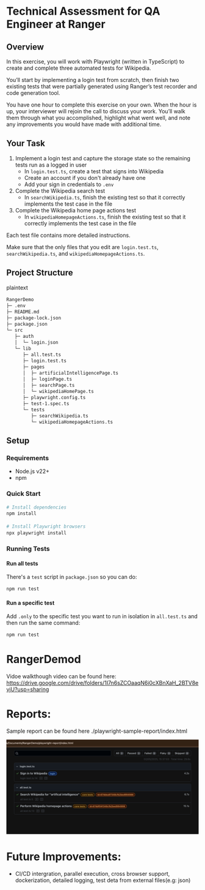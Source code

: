 # Technical Assessment for QA Engineer at Ranger

## Overview

In this exercise, you will work with Playwright (written in TypeScript) to create and complete three automated tests for Wikipedia.

You’ll start by implementing a login test from scratch, then finish two existing tests that were partially generated using Ranger’s test recorder and code generation tool.

You have one hour to complete this exercise on your own. When the hour is up, your interviewer will rejoin the call to discuss your work. You’ll walk them through what you accomplished, highlight what went well, and note any improvements you would have made with additional time.

## Your Task

1. Implement a login test and capture the storage state so the remaining tests run as a logged in user
    - In `login.test.ts`, create a test that signs into Wikipedia
    - Create an account if you don't already have one
    - Add your sign in credentials to `.env`
2. Complete the Wikipedia search test
    - In `searchWikipedia.ts`, finish the existing test so that it correctly implements the test case in the file
3. Complete the Wikipedia home page actions test
    - In `wikipediaHomepageActions.ts`, finish the existing test so that it correctly implements the test case in the file

Each test file contains more detailed instructions.

Make sure that the only files that you edit are `login.test.ts`, `searchWikipedia.ts`, and `wikipediaHomepageActions.ts`.

## Project Structure
 plaintext
```
RangerDemo
├─ .env
├─ README.md
├─ package-lock.json
├─ package.json
└─ src
   ├─ auth
   │  └─ login.json
   └─ lib
      ├─ all.test.ts
      ├─ login.test.ts
      ├─ pages
      │  ├─ artificialIntelligencePage.ts
      │  ├─ loginPage.ts
      │  ├─ searchPage.ts
      │  └─ wikipediaHomePage.ts
      ├─ playwright.config.ts
      ├─ test-1.spec.ts
      └─ tests
         ├─ searchWikipedia.ts
         └─ wikipediaHomepageActions.ts
```

## Setup

### Requirements

-   Node.js v22+
-   npm

### Quick Start

```bash
# Install dependencies
npm install

# Install Playwright browsers
npx playwright install
```

### Running Tests

#### Run all tests

There's a `test` script in `package.json` so you can do:

```bash
npm run test
```

#### Run a specific test

Add `.only` to the specific test you want to run in isolation in `all.test.ts` and then run the same command:

```bash
npm run test
```

# RangerDemod
Vidoe walkthough video can be found here: https://drive.google.com/drive/folders/1I7n6sZCOaaqN6i0cXBnXaH_2BTV8evjU?usp=sharing

# Reports:
Sample report can be found here ./playwright-sample-report/index.html

 ![](/playwright-sample-report/sample-report.png)


# Future Improvements:
- CI/CD intergration, parallel execution, cross browser support, dockerization, detailed logging, test deta from external files(e.g: json)
